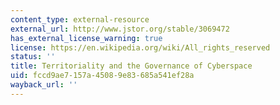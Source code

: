 ```yaml
---
content_type: external-resource
external_url: http://www.jstor.org/stable/3069472
has_external_license_warning: true
license: https://en.wikipedia.org/wiki/All_rights_reserved
status: ''
title: Territoriality and the Governance of Cyberspace
uid: fccd9ae7-157a-4508-9e83-685a541ef28a
wayback_url: ''
---
```

